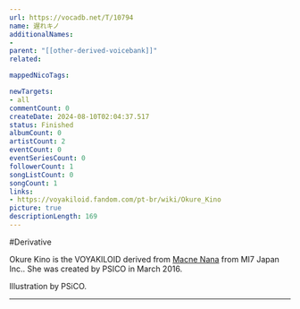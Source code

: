 ```yaml
---
url: https://vocadb.net/T/10794
name: 遅れキノ
additionalNames: 
- 
parent: "[[other-derived-voicebank]]"
related:

mappedNicoTags:

newTargets:
- all
commentCount: 0
createDate: 2024-08-10T02:04:37.517
status: Finished
albumCount: 0
artistCount: 2
eventCount: 0
eventSeriesCount: 0
followerCount: 1
songListCount: 0
songCount: 1
links: 
- https://voyakiloid.fandom.com/pt-br/wiki/Okure_Kino
picture: true
descriptionLength: 169
---
```


#Derivative

Okure Kino is the VOYAKILOID derived from [Macne Nana](https://vocadb.net/Ar/106533) from MI7 Japan Inc.. She was created by PSICO in March 2016.

Illustration by PSiCO.

---

